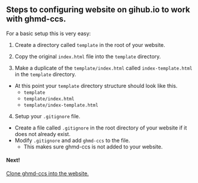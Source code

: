 ## Steps to configuring website on gihub.io to work with ghmd-ccs.

For a basic setup this is very easy:

1. Create a directory called `template` in the root of your website.

2. Copy the original `index.html` file into the `template` directory.

3. Make a duplicate of the `template/index.html` called `index-template.html` in the `template` directory.
  * At this point your `template` directory structure should look like this.
    * `template`
    * `template/index.html`
    * `template/index-template.html`

4. Setup your `.gitignore` file.
  * Create a file called `.gitignore` in the root directory of your website if it does not already exist.
  * Modify `.gitignore` and add `ghmd-ccs` to the file.
    * This makes sure ghmd-ccs is not added to your website.

#### Next!
[Clone ghmd-ccs into the website.](clone-ghmd-ccs.html)
